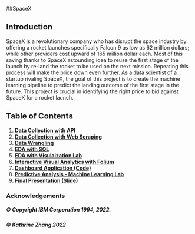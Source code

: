##SpaceX

## Introduction

SpaceX is a revolutionary company who has disrupt the space industry by offering a rocket launches specifically Falcon 9 as low as 62 million dollars; while other providers cost upward of 165 million dollar each. Most of this saving thanks to SpaceX astounding idea to reuse the first stage of the launch by re-land the rocket to be used on the next mission. Repeating this process will make the price down even further. As a data scientist of a startup rivaling SpaceX, the goal of this project is to create the machine learning pipeline to predict the landing outcome of the first stage in the future. This project is crucial in identifying the right price to bid against SpaceX for a rocket launch.

## Table of Contents
1. [**Data Collection with API**](https://github.com/katiezhang517/Applied-Data-Science-Capstone-SpaceX/blob/ce74af0469d65ff00fa45b76709c37f39f6cb987/Data%20collection-API.ipynb)
2. [**Data Collection with Web Scraping**](https://github.com/katiezhang517/Applied-Data-Science-Capstone-SpaceX/blob/ce74af0469d65ff00fa45b76709c37f39f6cb987/Data%20Collection%20with%20Webscraping.ipynb)
3. [**Data Wrangling**](https://github.com/katiezhang517/Applied-Data-Science-Capstone-SpaceX/blob/ce74af0469d65ff00fa45b76709c37f39f6cb987/Data%20Wrangling.ipynb)
4. [**EDA with SQL**](https://github.com/katiezhang517/Applied-Data-Science-Capstone-SpaceX/blob/ce74af0469d65ff00fa45b76709c37f39f6cb987/EDA%20with%20SQL.ipynb)
5. [**EDA with Visulaization Lab**](https://github.com/katiezhang517/Applied-Data-Science-Capstone-SpaceX/blob/ce74af0469d65ff00fa45b76709c37f39f6cb987/EDA%20with%20Data%20Visualization.ipynb)
6. [**Interactive Visual Analytics with Folium**](https://github.com/katiezhang517/Applied-Data-Science-Capstone-SpaceX/blob/ce74af0469d65ff00fa45b76709c37f39f6cb987/Interactive%20Visual%20Analytics%20with%20Folium.ipynb)
7. [**Dashboard Application (Code)**](https://github.com/katiezhang517/Applied-Data-Science-Capstone-SpaceX/blob/ce74af0469d65ff00fa45b76709c37f39f6cb987/spacex_dash_app.py)
8. [**Predictive Analysis - Machine Learning Lab**](https://github.com/katiezhang517/Applied-Data-Science-Capstone-SpaceX/blob/ce74af0469d65ff00fa45b76709c37f39f6cb987/Machine%20Learning%20Prediction.ipynb)
9. [**Final Presentation (Slide)**](https://github.com/katiezhang517/Applied-Data-Science-Capstone-SpaceX/blob/ce74af0469d65ff00fa45b76709c37f39f6cb987/ds-capstone-SPACEX_Presentation_KatieZhang.pdf)


### Acknowledgements 

##### © Copyright IBM Corporation 1994, 2022.
##### © Kathrine Zhang 2022
